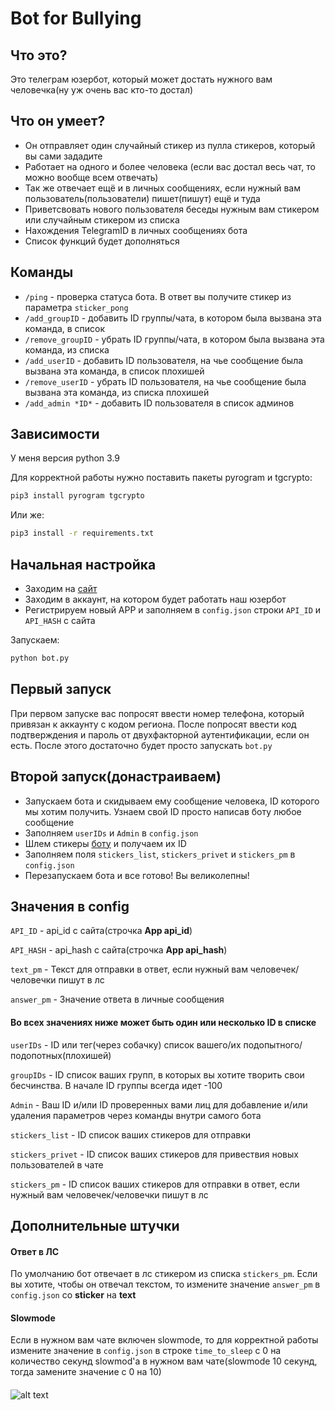 # Bot for Bullying
## Что это?
Это телеграм юзербот, который может достать нужного вам человечка(ну уж очень вас кто-то достал)

## Что он умеет?
- Он отправляет один случайный стикер из пулла стикеров, который вы сами зададите
- Работает на одного и более человека (если вас достал весь чат, то можно вообще всем отвечать)
- Так же отвечает ещё и в личных сообщениях, если нужный вам пользователь(пользователи) пишет(пишут) ещё и туда
- Приветсвовать нового пользователя беседы нужным вам стикером или случайным стикером из списка
- Нахождения TelegramID в личных сообщениях бота
- Список функций будет дополняться

## Команды
- `/ping` - проверка статуса бота. В ответ вы получите стикер из параметра `sticker_pong`
- `/add_groupID` - добавить ID группы/чата, в котором была вызвана эта команда, в список
- `/remove_groupID` - убрать ID группы/чата, в котором была вызвана эта команда, из списка
- `/add_userID` - добавить ID пользователя, на чье сообщение была вызвана эта команда, в список плохишей
- `/remove_userID` - убрать ID пользователя, на чье сообщение была вызвана эта команда, из списка плохишей
- `/add_admin *ID*` - добавить ID пользователя в список админов

## Зависимости
У меня версия python 3.9

Для корректной работы нужно поставить пакеты pyrogram и tgcrypto:
``` bash
pip3 install pyrogram tgcrypto
```
Или же:
``` bash
pip3 install -r requirements.txt
```

## Начальная настройка
- Заходим на [сайт](https://my.telegram.org)
- Заходим в аккаунт, на котором будет работать наш юзербот
- Регистрируем новый APP и заполняем в `config.json` строки `API_ID` и `API_HASH` с сайта

Запускаем:
``` bash 
python bot.py
```

## Первый запуск
При первом запуске вас попросят ввести номер телефона, который привязан к аккаунту с кодом региона. 
После попросят ввести код подтверждения и пароль от двухфакторной аутентификации, если он есть.
После этого достаточно будет просто запускать `bot.py`

## Второй запуск(донастраиваем)
- Запускаем бота и скидываем ему сообщение человека, ID которого мы хотим получить. Узнаем свой ID просто написав боту любое сообщение
- Заполняем `userIDs` и `Admin` в `config.json`
- Шлем стикеры [боту](https://t.me/idstickerbot) и получаем их ID
- Заполняем поля `stickers_list`, `stickers_privet` и `stickers_pm` в `config.json`
- Перезапускаем бота и все готово! Вы великолепны!

## Значения в config
`API_ID` - api_id с сайта(строчка **App api_id**)

`API_HASH` - api_hash с сайта(строчка **App api_hash**)

`text_pm` - Текст для отправки в ответ, если нужный вам человечек/человечки пишут в лс

`answer_pm` - Значение ответа в личные сообщения

#### Во всех значениях ниже может быть один или несколько ID в списке
`userIDs` - ID или тег(через собачку) список вашего/их подопытного/подопотных(плохишей)

`groupIDs` - ID список ваших групп, в которых вы хотите творить свои бесчинства. В начале ID группы всегда идет -100

`Admin` - Ваш ID и/или ID проверенных вами лиц для добавление и/или удаления параметров через команды внутри самого бота

`stickers_list` - ID список ваших стикеров для отправки

`stickers_privet` - ID список ваших стикеров для привествия новых пользователей в чате

`stickers_pm` - ID список ваших стикеров для отправки в ответ, если нужный вам человечек/человечки пишут в лс

## Дополнительные штучки
#### Ответ в ЛС
По умолчанию бот отвечает в лс стикером из списка `stickers_pm`. Если вы хотите, чтобы он отвечал текстом, то измените 
значение `answer_pm` в `config.json` со **sticker** на **text**
#### Slowmode
Если в нужном вам чате включен slowmode, то для корректной работы измените значение в `config.json` в строке
 `time_to_sleep` с 0 на количество секунд slowmod'а в нужном вам чате(slowmode 10 секунд, 
 тогда замените значение с 0 на 10)
####
![alt text](https://klike.net/uploads/posts/2018-11/1541059832_10.jpg)